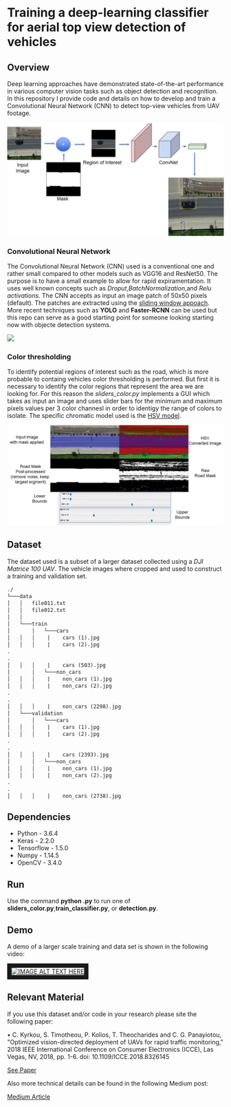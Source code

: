 # Training a deep-learning classifier for aerial top view detection of vehicles

## Overview

Deep learning approaches have demonstrated state-of-the-art performance in various computer vision tasks such as object detection and recognition. In this repository I provide code and details on how to develop and train a Convolutional Neural Network (CNN) to detect top-view vehicles from UAV footage.

<img src="./images/cnn.png" width="512">


### Convolutional Neural Network

The Convolutional Neural Network (CNN) used is a conventional one and rather small compared to other models such as VGG16 and ResNet50. The purpose is to have a small example to allow for rapid expiramentation. It uses well known concepts such as *Droput*,*BatchNormalization*,and *Relu activations*. The CNN accepts as input an image patch of 50x50 pixels (default). The patches are extracted using the [sliding window appoach](https://medium.com/@ckyrkou/have-you-ever-thought-of-detecting-objects-using-machine-learning-tools-4a67a6fe0522). More recent techniques such as **YOLO** and **Faster-RCNN** can be used but this repo can serve as a good starting point for someone looking starting now with objecte detection systems. 

<img src="https://cdn-images-1.medium.com/max/800/1*awybeIxq_Yvg8jBfvrzPjg.png" width="512">

### Color thresholding

To identify potential regions of interest such as the road, which is more probable to containg vehicles color thresholding is performed. But first it is necessary to identify the color regions that represent the area we are looking for. For this reason the *sliders_color.py* implements a GUI which takes as input an image and uses slider bars for the minimum and maximum pixels values per 3 color channesl in order to identigy the range of colors to isolate. The specific chromatic model used is the [HSV model](https://en.wikipedia.org/wiki/HSL_and_HSV). 

<img src="./images/color.png" width="512">

## Dataset

The dataset used is a subset of a larger dataset collected using a *DJI Matrice 100 UAV*. The vehicle images where cropped and used to construct a training and validation set.

```
./
└───data
│   │   file011.txt
│   │   file012.txt
│   │
│   └───train
│       │   └───cars
│   │   │    |    cars (1).jpg
│   │   │    |    cars (2).jpg
.
.
│   │   │    |    cars (503).jpg
│       │   └───non_cars
│   │   │    |    non_cars (1).jpg
│   │   │    |    non_cars (2).jpg
.
.
│   │   │    |    non_cars (2298).jpg
│   └───validation
│       │   └───cars
│   │   │    |    cars (1).jpg
│   │   │    |    cars (2).jpg
.
.
│   │   │    |    cars (2393).jpg
│       │   └───non_cars
│   │   │    |    non_cars (1).jpg
│   │   │    |    non_cars (2).jpg
.
.
│   │   │    |    non_cars (2738).jpg
```

## Dependencies
- Python - 3.6.4
- Keras - 2.2.0
- Tensorflow - 1.5.0
- Numpy - 1.14.5
- OpenCV - 3.4.0

## Run

Use the command **python <filename>.py** to run one of **sliders_color.py**,**train_classifier.py**, or **detection.py**. 

## Demo

A demo of a larger scale training and data set is shown in the following video:

<a href="https://youtu.be/x3_ujmXM8xk
" target="_blank"><img src="https://cdn-images-1.medium.com/max/800/1*5QjytkBi1bXXiyGm6fohJA.jpeg" 
alt="IMAGE ALT TEXT HERE" width="240" height="240" border="10" /></a>


## Relevant Material

If you use this dataset and/or code in your research please site the following paper:

• C. Kyrkou, S. Timotheou, P. Kolios, T. Theocharides and C. G. Panayiotou, "Optimized vision-directed deployment of UAVs for rapid traffic monitoring," 2018 IEEE International Conference on Consumer Electronics (ICCE), Las Vegas, NV, 2018, pp. 1-6.
doi: 10.1109/ICCE.2018.8326145

[See Paper](https://ieeexplore.ieee.org/abstract/document/8326145)

Also more technical details can be found in the following Medium post:

[Medium Article](https://medium.com/@ckyrkou/training-a-deep-learning-classifier-for-aerial-top-view-detection-of-vehicles-874f88d81c4)
